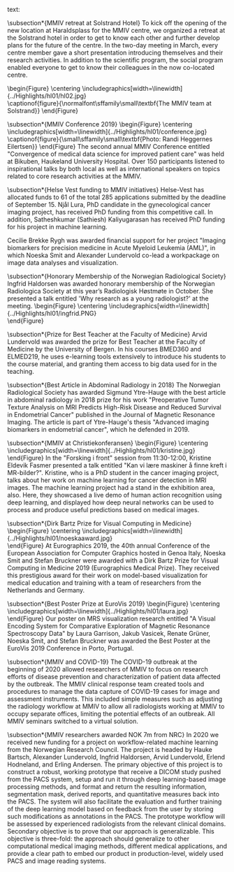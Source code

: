 text:

\subsection*{MMIV retreat at Solstrand Hotel}
To kick off the opening of the new location at Haraldsplass for the MMIV centre, we organized a retreat at the Solstrand hotel in order to get to know each other and further develop plans for the future of the centre. In the two-day meeting in March, every centre member gave a short presentation introducing themselves and their research activities. In addition to the scientific program, the social program enabled everyone to get to know their colleagues in the now co-located centre.

\begin{Figure}
    \centering
	\includegraphics[width=\linewidth]{../Highlights/hl01/hl02.jpg}  
	\captionof{figure}{\normalfont\sffamily\small\textbf{The MMIV team at Solstrand}}
\end{Figure}

\subsection*{MMIV Conference 2019}
\begin{Figure}
    \centering
	\includegraphics[width=\linewidth]{../Highlights/hl01/conference.jpg}  
	\captionof{figure}{\small\sffamily\small\textbf{Photo: Randi Heggernes Eilertsen}}
\end{Figure}
The second annual MMIV Conference entitled "Convergence of medical data science for improved patient care" was held at Bikuben, Haukeland University Hospital. Over 150 participants listened to inspirational talks by both local as well as international speakers on topics related to core research activities at the MMIV.


\subsection*{Helse Vest funding to MMIV initiatives}
Helse-Vest has allocated funds to 61 of the total 285 applications submitted by the deadline of September 15. Njål Lura, PhD candidate in the gynecological cancer imaging project, has received PhD funding from this competitive call. In addition, Satheshkumar (Sathiesh) Kaliyugarasan has received PhD funding for his project in machine learning.

Cecilie Brekke Rygh was awarded financial support for her project "Imaging biomarkers for precision medicine in Acute Myeloid Leukemia (AML)", in which Noeska Smit and Alexander Lundervold co-lead a workpackage on image data analyses and visualization. 

\subsection*{Honorary Membership of the Norwegian Radiological Society}
Ingfrid Haldorsen was awarded honorary membership of the Norwegian Radiologica Society at this year’s Radiologisk Høstmøte in October. She presented a talk entitled 'Why research as a young radiologist?' at the meeting. 
\begin{Figure}
    \centering
	\includegraphics[width=\linewidth]{../Highlights/hl01/ingfrid.PNG}  
\end{Figure}


\subsection*{Prize for Best Teacher at the Faculty of Medicine}
Arvid Lundervold was awarded the prize for Best Teacher at the Faculty of Medicine by the University of Bergen. In his courses BMED360 and ELMED219, he uses e-learning tools extensively to introduce his students to the course material, and granting them access to big data used for in the teaching. 


\subsection*{Best Article in Abdominal Radiology in 2018}
The Norwegian Radiological Society has awarded Sigmund Ytre-Hauge with the best article in abdominal radiology in 2018 prize for his work "Preoperative Tumor Texture Analysis on MRI Predicts High-Risk Disease and Reduced Survival in Endometrial Cancer" published in the Journal of Magnetic Resonance Imaging. The article is part of Ytre-Hauge's thesis "Advanced imaging biomarkers in endometrial cancer", which he defended in 2019.


\subsection*{MMIV at Christiekonferansen}
\begin{Figure}
    \centering
	\includegraphics[width=\linewidth]{../Highlights/hl01/kristine.jpg}  
\end{Figure}
In the "Forsking i front" session from 11:30-12:00, Kristine Eldevik Fasmer presented a talk entitled "Kan vi lære maskiner å finne kreft i MR-bilder?". Kristine, who is a PhD student in the cancer imaging project, talks about her work on machine learning for cancer detection in MRI images. The machine learning project had a stand in the exhibition area, also. Here, they showcased a live demo of human action recognition using deep learning, and displayed how deep neural networks can be used to process and produce useful predictions based on medical images.



\subsection*{Dirk Bartz Prize for Visual Computing in Medicine}
\begin{Figure}
    \centering
	\includegraphics[width=\linewidth]{../Highlights/hl01/noeskaaward.jpg}  
\end{Figure}
At Eurographics 2019, the 40th annual Conference of the European Association for Computer Graphics hosted in Genoa Italy, Noeska Smit and Stefan Bruckner were awarded with a Dirk Bartz Prize for Visual Computing in Medicine 2019 (Eurographics Medical Prize). They received this prestigious award for their work on model-based visualization for medical education and training with a team of researchers from the Netherlands and Germany. 


\subsection*{Best Poster Prize at EuroVis 2019}
\begin{Figure}
    \centering
	\includegraphics[width=\linewidth]{../Highlights/hl01/laura.jpg}  
\end{Figure}
Our poster on MRS visualization research entitled "A Visual Encoding System for Comparative Exploration of Magnetic Resonance Spectroscopy Data" by Laura Garrison, Jakub Vasicek, Renate Grüner, Noeska Smit, and Stefan Bruckner was awarded the Best Poster at the EuroVis 2019 Conference in Porto, Portugal.


\subsection*{MMIV and COVID-19}
The COVID-19 outbreak at the beginning of 2020 allowed researchers of MMIV to focus on research efforts of disease prevention and characterization of patient data affected by the outbreak. The MMIV clinical response team created tools and procedures to manage the data capture of COVID-19 cases for image and assessment instruments. This included simple measures such as adjusting the radiology workflow at MMIV to allow all radiologists working at MMIV to occupy separate offices, limiting the potential effects of an outbreak. All MMIV seminars switched to a virtual solution.

\subsection*{MMIV researchers awarded NOK 7m from NRC}
In 2020 we received new funding for a project on workflow-related machine learning from the Norwegian Research Council. The project is headed by Hauke Bartsch, Alexander Lundervold, Ingfrid Haldorsen, Arvid Lundervold, Erlend Hodneland, and Erling Andersen. The primary objective of this project is to construct a robust, working prototype that receive a DICOM study pushed from the PACS system, setup and run it through deep learning-based image processing methods, and format and return the resulting information, segmentation mask, derived reports, and quantitative measures back into the PACS. The system will also facilitate the evaluation and further training of the deep learning model based on feedback from the user by storing such modifications as annotations in the PACS. The prototype workflow will be assessed by experienced radiologists from the relevant clinical domains. Secondary objective is to prove that our approach is generalizable. This objective is three-fold: the approach should generalize to other computational medical imaging methods, different medical applications, and provide a clear path to embed our product in production-level, widely used PACS and image reading systems.